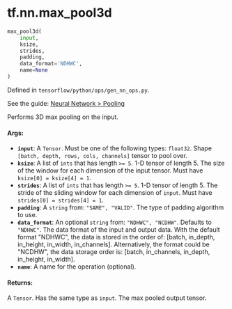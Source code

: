 <div itemscope itemtype="http://developers.google.com/ReferenceObject">
<meta itemprop="name" content="tf.nn.max_pool3d" />
</div>

# tf.nn.max_pool3d

``` python
max_pool3d(
    input,
    ksize,
    strides,
    padding,
    data_format='NDHWC',
    name=None
)
```



Defined in `tensorflow/python/ops/gen_nn_ops.py`.

See the guide: [Neural Network > Pooling](../../../../api_guides/python/nn.md#Pooling)

Performs 3D max pooling on the input.

#### Args:

* <b>`input`</b>: A `Tensor`. Must be one of the following types: `float32`.
    Shape `[batch, depth, rows, cols, channels]` tensor to pool over.
* <b>`ksize`</b>: A list of `ints` that has length `>= 5`.
    1-D tensor of length 5. The size of the window for each dimension of
    the input tensor. Must have `ksize[0] = ksize[4] = 1`.
* <b>`strides`</b>: A list of `ints` that has length `>= 5`.
    1-D tensor of length 5. The stride of the sliding window for each
    dimension of `input`. Must have `strides[0] = strides[4] = 1`.
* <b>`padding`</b>: A `string` from: `"SAME", "VALID"`.
    The type of padding algorithm to use.
* <b>`data_format`</b>: An optional `string` from: `"NDHWC", "NCDHW"`. Defaults to `"NDHWC"`.
    The data format of the input and output data. With the
    default format "NDHWC", the data is stored in the order of:
        [batch, in_depth, in_height, in_width, in_channels].
    Alternatively, the format could be "NCDHW", the data storage order is:
        [batch, in_channels, in_depth, in_height, in_width].
* <b>`name`</b>: A name for the operation (optional).


#### Returns:

A `Tensor`. Has the same type as `input`. The max pooled output tensor.